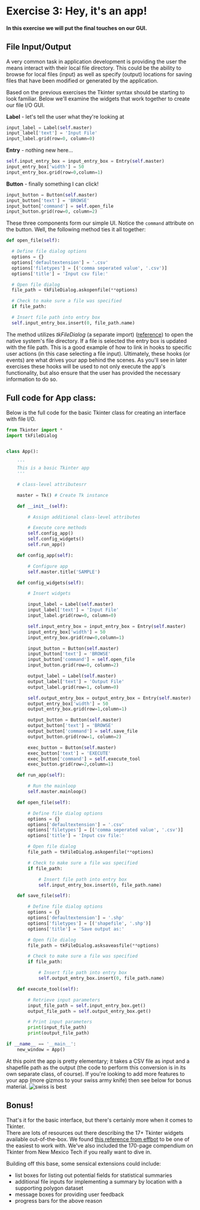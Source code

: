 # Exercise 3: Hey, it's an app!
#### In this exercise we will put the final touches on our GUI.

## File Input/Output
A very common task in application development is providing the user the means interact with their local file directory.  This could be the ability to browse for local files (input) as well as specify (output) locations for saving files that have been modified or generated by the application.

Based on the previous exercises the Tkinter syntax should be starting to look familiar. Below we'll examine the widgets that work together to create our file I/O GUI.

**Label** - let's tell the user what they're looking at
```python
input_label = Label(self.master)
input_label['text'] = 'Input File'
input_label.grid(row=0, column=0)
```

**Entry** - nothing new here...
```python
self.input_entry_box = input_entry_box = Entry(self.master)
input_entry_box['width'] = 50
input_entry_box.grid(row=0,column=1)
 ```

**Button** - finally something I can click!
```python
input_button = Button(self.master)
input_button['text'] = 'BROWSE'
input_button['command'] = self.open_file
input_button.grid(row=0, column=2)
```

These three components form our simple UI.
Notice the `command` attribute on the button. Well, the following method ties it all together:
```python
def open_file(self):

  # Define file dialog options
  options = {}
  options['defaultextension'] = '.csv'
  options['filetypes'] = [('comma seperated value', '.csv')]
  options['title'] = 'Input csv file:'

  # Open file dialog
  file_path = tkFileDialog.askopenfile(**options)

  # Check to make sure a file was specified
  if file_path:

  # Insert file path into entry box
  self.input_entry_box.insert(0, file_path.name)
```
The method utilizes *tkFileDialog* (a separate import) ([reference](http://tkinter.unpythonic.net/wiki/tkFileDialog)) to open the native system's file directory.  If a file is selected the entry box is updated with the file path.
This is a good example of how to link in hooks to specific user actions (in this case selecting a file input). Ultimately, these hooks (or events) are what drives your app behind the scenes. As you'll see in later exercises these hooks will be used to not only execute the app's functionality, but also ensure that the user has provided the necessary information to do so.


## Full code for App class:
Below is the full code for the basic Tkinter class for creating an interface with file I/O.
```python
from Tkinter import *
import tkFileDialog


class App():

    '''
    This is a basic Tkinter app
    '''

    # class-level attributesrr

    master = Tk() # Create Tk instance

    def __init__(self):

        # Assign additional class-level attributes

        # Execute core methods
        self.config_app()
        self.config_widgets()
        self.run_app()

    def config_app(self):

        # Configure app
        self.master.title('SAMPLE')

    def config_widgets(self):

        # Insert widgets

        input_label = Label(self.master)
        input_label['text'] = 'Input File'
        input_label.grid(row=0, column=0)

        self.input_entry_box = input_entry_box = Entry(self.master)
        input_entry_box['width'] = 50
        input_entry_box.grid(row=0,column=1)

        input_button = Button(self.master)
        input_button['text'] = 'BROWSE'
        input_button['command'] = self.open_file
        input_button.grid(row=0, column=2)

        output_label = Label(self.master)
        output_label['text'] = 'Output File'
        output_label.grid(row=1, column=0)

        self.output_entry_box = output_entry_box = Entry(self.master)
        output_entry_box['width'] = 50
        output_entry_box.grid(row=1,column=1)

        output_button = Button(self.master)
        output_button['text'] = 'BROWSE'
        output_button['command'] = self.save_file
        output_button.grid(row=1, column=2)

        exec_button = Button(self.master)
        exec_button['text'] = 'EXECUTE'
        exec_button['command'] = self.execute_tool
        exec_button.grid(row=2,column=1)

    def run_app(self):

        # Run the mainloop
        self.master.mainloop()

    def open_file(self):

        # Define file dialog options
        options = {}
        options['defaultextension'] = '.csv'
        options['filetypes'] = [('comma seperated value', '.csv')]
        options['title'] = 'Input csv file:'

        # Open file dialog
        file_path = tkFileDialog.askopenfile(**options)

        # Check to make sure a file was specified
        if file_path:

            # Insert file path into entry box
            self.input_entry_box.insert(0, file_path.name)

    def save_file(self):

        # Define file dialog options
        options = {}
        options['defaultextension'] = '.shp'
        options['filetypes'] = [('shapefile', '.shp')]
        options['title'] = 'Save output as:'

        # Open file dialog
        file_path = tkFileDialog.asksaveasfile(**options)

        # Check to make sure a file was specified
        if file_path:

            # Insert file path into entry box
            self.output_entry_box.insert(0, file_path.name)

    def execute_tool(self):

        # Retrieve input parameters
        input_file_path = self.input_entry_box.get()
        output_file_path = self.output_entry_box.get()

        # Print input parameters
        print(input_file_path)
        print(output_file_path)

if __name__ == '__main__':
    new_window = App()
```
At this point the app is pretty elementary; it takes a CSV file as input and a shapefile path as the output (the code to perform this conversion is in its own separate class, of course).
If you're looking to add more features to your app (more gizmos to your swiss army knife) then see below for bonus material.
![swiss is best](https://www.rei.com/media/product/403141)


## Bonus!
That's it for the basic interface, but there's certainly more when it comes to Tkinter.  
There are lots of resources out there describing the 17+ Tkinter widgets available out-of-the-box.
We found [this reference from effbot](http://effbot.org/tkinterbook/tkinter-index.htm#class-reference) to be one of the easiest to work with.
We've also included the 170-page compendium on Tkinter from New Mexico Tech if you really want to dive in.

Building off this base, some sensical extensions could include:
  * list boxes for listing out potential fields for statistical summaries
  * additional file inputs for implementing a summary by location with a supporting polygon dataset
  * message boxes for providing user feedback 
  * progress bars for the above reason



